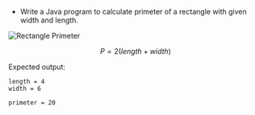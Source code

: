 * Write a Java program to calculate primeter of a rectangle with given width and length. 

![Rectangle Primeter](images/rectanglePrimeter.jpg)

$$ P = 2 (length + width)  $$

Expected output:

```
length = 4
width = 6

primeter = 20 
```